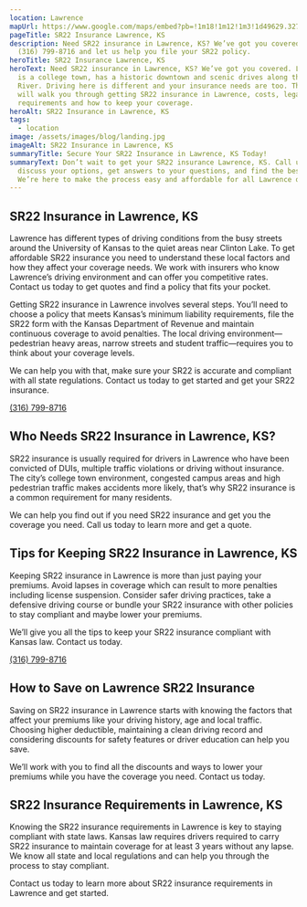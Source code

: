 ```yaml
---
location: Lawrence
mapUrl: https://www.google.com/maps/embed?pb=!1m18!1m12!1m3!1d49629.327887262094!2d-95.29221216753784!3d38.97348127680338!2m3!1f0!2f0!3f0!3m2!1i1024!2i768!4f13.1!3m3!1m2!1s0x87bf40c7ce479883%3A0x151713d50478ab2e!2sLawrence%2C%20KS%2C%20USA!5e0!3m2!1sen!2sca!4v1725938305746!5m2!1sen!2sca
pageTitle: SR22 Insurance Lawrence, KS
description: Need SR22 insurance in Lawrence, KS? We’ve got you covered. Call
  (316) 799-8716 and let us help you file your SR22 policy.
heroTitle: SR22 Insurance Lawrence, KS
heroText: Need SR22 insurance in Lawrence, KS? We’ve got you covered. Lawrence
  is a college town, has a historic downtown and scenic drives along the Kansas
  River. Driving here is different and your insurance needs are too. This guide
  will walk you through getting SR22 insurance in Lawrence, costs, legal
  requirements and how to keep your coverage.
heroAlt: SR22 Insurance in Lawrence, KS
tags:
  - location
image: /assets/images/blog/landing.jpg
imageAlt: SR22 Insurance in Lawrence, KS
summaryTitle: Secure Your SR22 Insurance in Lawrence, KS Today!
summaryText: Don’t wait to get your SR22 insurance Lawrence, KS. Call us now to
  discuss your options, get answers to your questions, and find the best rates.
  We’re here to make the process easy and affordable for all Lawrence drivers!
---
```

## SR22 Insurance in Lawrence, KS

Lawrence has different types of driving conditions from the busy streets around the University of Kansas to the quiet areas near Clinton Lake. To get affordable SR22 insurance you need to understand these local factors and how they affect your coverage needs. We work with insurers who know Lawrence’s driving environment and can offer you competitive rates. Contact us today to get quotes and find a policy that fits your pocket.

Getting SR22 insurance in Lawrence involves several steps. You’ll need to choose a policy that meets Kansas’s minimum liability requirements, file the SR22 form with the Kansas Department of Revenue and maintain continuous coverage to avoid penalties. The local driving environment—pedestrian heavy areas, narrow streets and student traffic—requires you to think about your coverage levels.

We can help you with that, make sure your SR22 is accurate and compliant with all state regulations. Contact us today to get started and get your SR22 insurance.

[(316) 799-8716](tel:3167998716)

## Who Needs SR22 Insurance in Lawrence, KS?

SR22 insurance is usually required for drivers in Lawrence who have been convicted of DUIs, multiple traffic violations or driving without insurance. The city’s college town environment, congested campus areas and high pedestrian traffic makes accidents more likely, that’s why SR22 insurance is a common requirement for many residents.

We can help you find out if you need SR22 insurance and get you the coverage you need. Call us today to learn more and get a quote.

## Tips for Keeping SR22 Insurance in Lawrence, KS

Keeping SR22 insurance in Lawrence is more than just paying your premiums. Avoid lapses in coverage which can result to more penalties including license suspension. Consider safer driving practices, take a defensive driving course or bundle your SR22 insurance with other policies to stay compliant and maybe lower your premiums.

We’ll give you all the tips to keep your SR22 insurance compliant with Kansas law. Contact us today.

[(316) 799-8716](tel:3167998716)

## How to Save on Lawrence SR22 Insurance

Saving on SR22 insurance in Lawrence starts with knowing the factors that affect your premiums like your driving history, age and local traffic. Choosing higher deductible, maintaining a clean driving record and considering discounts for safety features or driver education can help you save.

We’ll work with you to find all the discounts and ways to lower your premiums while you have the coverage you need. Contact us today.

## SR22 Insurance Requirements in Lawrence, KS

Knowing the SR22 insurance requirements in Lawrence is key to staying compliant with state laws. Kansas law requires drivers required to carry SR22 insurance to maintain coverage for at least 3 years without any lapse. We know all state and local regulations and can help you through the process to stay compliant.

Contact us today to learn more about SR22 insurance requirements in Lawrence and get started.
